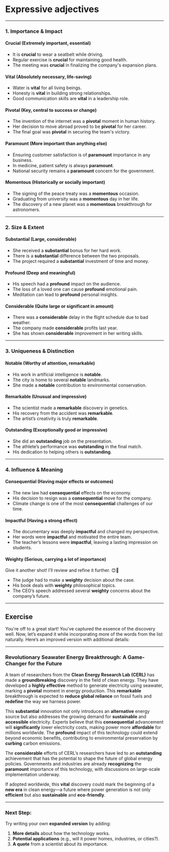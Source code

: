# Expressive adjectives
---

### **1. Importance & Impact**  

#### **Crucial** (Extremely important, essential)  
- It is **crucial** to wear a seatbelt while driving.  
- Regular exercise is **crucial** for maintaining good health.  
- The meeting was **crucial** in finalizing the company's expansion plans.  

#### **Vital** (Absolutely necessary, life-saving)  
- Water is **vital** for all living beings.  
- Honesty is **vital** in building strong relationships.  
- Good communication skills are **vital** in a leadership role.  

#### **Pivotal** (Key, central to success or change)  
- The invention of the internet was a **pivotal** moment in human history.  
- Her decision to move abroad proved to be **pivotal** for her career.  
- The final goal was **pivotal** in securing the team's victory.  

#### **Paramount** (More important than anything else)  
- Ensuring customer satisfaction is of **paramount** importance in any business.  
- In medicine, patient safety is always **paramount**.  
- National security remains a **paramount** concern for the government.  

#### **Momentous** (Historically or socially important)  
- The signing of the peace treaty was a **momentous** occasion.  
- Graduating from university was a **momentous** day in her life.  
- The discovery of a new planet was a **momentous** breakthrough for astronomers.  

---

### **2. Size & Extent**  

#### **Substantial** (Large, considerable)  
- She received a **substantial** bonus for her hard work.  
- There is a **substantial** difference between the two proposals.  
- The project required a **substantial** investment of time and money.  

#### **Profound** (Deep and meaningful)  
- His speech had a **profound** impact on the audience.  
- The loss of a loved one can cause **profound** emotional pain.  
- Meditation can lead to **profound** personal insights.  

#### **Considerable** (Quite large or significant in amount)  
- There was a **considerable** delay in the flight schedule due to bad weather.  
- The company made **considerable** profits last year.  
- She has shown **considerable** improvement in her writing skills.  

---

### **3. Uniqueness & Distinction**  

#### **Notable** (Worthy of attention, remarkable)  
- His work in artificial intelligence is **notable**.  
- The city is home to several **notable** landmarks.  
- She made a **notable** contribution to environmental conservation.  

#### **Remarkable** (Unusual and impressive)  
- The scientist made a **remarkable** discovery in genetics.  
- His recovery from the accident was **remarkable**.  
- The artist’s creativity is truly **remarkable**.  

#### **Outstanding** (Exceptionally good or impressive)  
- She did an **outstanding** job on the presentation.  
- The athlete’s performance was **outstanding** in the final match.  
- His dedication to helping others is **outstanding**.  

---

### **4. Influence & Meaning**  

#### **Consequential** (Having major effects or outcomes)  
- The new law had **consequential** effects on the economy.  
- His decision to resign was a **consequential** move for the company.  
- Climate change is one of the most **consequential** challenges of our time.  

#### **Impactful** (Having a strong effect)  
- The documentary was deeply **impactful** and changed my perspective.  
- Her words were **impactful** and motivated the entire team.  
- The teacher’s lessons were **impactful**, leaving a lasting impression on students.  

#### **Weighty** (Serious, carrying a lot of importance)  
Give it another shot! I’ll review and refine it further. 😊🚀
- The judge had to make a **weighty** decision about the case.  
- His book deals with **weighty** philosophical topics.  
- The CEO’s speech addressed several **weighty** concerns about the company’s future.  

---


## Exercise
You're off to a great start! You’ve captured the essence of the discovery well. Now, let’s expand it while incorporating more of the words from the list naturally. Here’s an improved version with additional details:  

---

### **Revolutionary Seawater Energy Breakthrough: A Game-Changer for the Future**  

A team of researchers from the **Clean Energy Research Lab (CERL)** has made a **groundbreaking** discovery in the field of clean energy. They have developed a **highly effective** method to generate electricity using seawater, marking a **pivotal** moment in energy production. This **remarkable** breakthrough is expected to **reduce global reliance** on fossil fuels and **redefine** the way we harness power.  

This **substantial** innovation not only introduces an **alternative** energy source but also addresses the growing demand for **sustainable** and **accessible** electricity. Experts believe that this **consequential** advancement will **significantly** lower electricity costs, making power more **affordable** for millions worldwide. The **profound** impact of this technology could extend beyond economic benefits, contributing to environmental preservation by **curbing** carbon emissions.  

The **considerable** efforts of CERL’s researchers have led to an **outstanding** achievement that has the potential to shape the future of global energy policies. Governments and industries are already **recognizing** the **paramount** importance of this technology, with discussions on large-scale implementation underway.  

If adopted worldwide, this **vital** discovery could mark the beginning of a **new era** in clean energy—a future where power generation is not only **efficient** but also **sustainable** and **eco-friendly**.  

---

### **Next Step:**  
Try writing your own **expanded version** by adding:  
1. **More details** about how the technology works.  
2. **Potential applications** (e.g., will it power homes, industries, or cities?).  
3. **A quote** from a scientist about its importance.  
